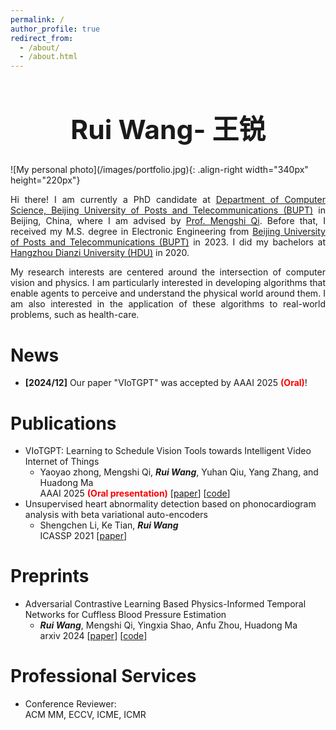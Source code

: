 ```yaml
---
permalink: /
author_profile: true
redirect_from: 
  - /about/
  - /about.html
---
```

<h1 style="text-align: center; font-weight: bold; font-size: 32pt;">Rui Wang- 王锐</h1>
![My personal photo](/images/portfolio.jpg){: .align-right width="340px" height="220px"}   

<p style="text-align: justify;">
Hi there! I am currently a PhD candidate at <a href="https://scs.bupt.edu.cn/" target="_blank">Department of Computer Science, Beijing University of Posts and Telecommunications (BUPT)</a> in Beijing, China, where I am advised by <a href="https://teacher.bupt.edu.cn/qimengshi/zh_CN/index.htm" target="_blank">Prof. Mengshi Qi</a>. Before that, I received my M.S. degree in Electronic Engineering from <a href="https://www.bupt.edu.cn/" target="_blank">Beijing University of Posts and Telecommunications (BUPT)</a> in 2023. I did my bachelors at <a href="https://www.hdu.edu.cn/" target="_blank">Hangzhou Dianzi University (HDU)</a> in 2020.
</p>

<p style="text-align: justify;">
My research interests are centered around the intersection of computer vision and physics. I am particularly interested in developing algorithms that enable agents to perceive and understand the physical world around them. I am also interested in the application of these algorithms to real-world problems, such as health-care.
</p>

News
======
* **[2024/12]** Our paper "VIoTGPT" was accepted by AAAI 2025 <b style="color:red;">(Oral)</b>!

<!-- Research Highlight -->



Publications
======
* VIoTGPT: Learning to Schedule Vision Tools towards Intelligent Video Internet of Things  
  * Yaoyao zhong, Mengshi Qi, ***Rui Wang***, Yuhan Qiu, Yang Zhang, and Huadong Ma  
  AAAI 2025 <b style="color:red;">(Oral presentation)</b> \[[paper](https://arxiv.org/pdf/2312.00401)\] \[[code]()\]
* Unsupervised heart abnormality detection based on phonocardiogram analysis with beta variational auto-encoders  
  * Shengchen Li, Ke Tian, ***Rui Wang***  
  ICASSP 2021 \[[paper](https://ieeexplore.ieee.org/abstract/document/9414165)\]


Preprints
======

* Adversarial Contrastive Learning Based Physics-Informed Temporal Networks for Cuffless Blood Pressure Estimation  
  * ***Rui Wang***, Mengshi Qi, Yingxia Shao, Anfu Zhou, Huadong Ma  
    arxiv 2024 \[[paper](https://arxiv.org/pdf/2408.08488)\] \[[code]()\]

Professional Services
======
* Conference Reviewer:  
    ACM MM, ECCV, ICME, ICMR  

<!-- Journal Reviewer -->


<!-- Honors and Awards -->


